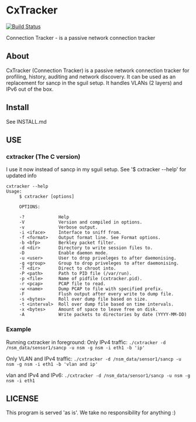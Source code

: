 # CxTracker

[![Build Status](https://travis-ci.org/shadowbq/cxtracker.svg)](https://travis-ci.org/shadowbq/cxtracker)

Connection Tracker - is a passive network connection tracker 

## About

CxTracker (Connection Tracker) is a passive network connection tracker 
for profiling, history, auditing and network discovery. It can be used 
as an replacement for sancp in the sguil setup. It handles VLANs (2 layers)
and IPv6 out of the box.

## Install

See INSTALL.md

## USE 

### cxtracker (The C version)
I use it now instead of sancp in my sguil setup.
See '$ cxtracker --help' for updated info

```shell
cxtracker --help
Usage:
     $ cxtracker [options]

     OPTIONS:

     -?             Help
     -V             Version and compiled in options.
     -v             Verbose output.
     -i <iface>     Interface to sniff from.
     -f <format>    Output format line. See Format options.
     -b <bfp>       Berkley packet filter.
     -d <dir>       Directory to write session files to.
     -D             Enable daemon mode.
     -u <user>      User to drop priveleges to after daemonising.
     -g <group>     Group to drop priveleges to after daemonising.
     -T <dir>       Direct to chroot into.
     -P <path>      Path to PID file (/var/run).
     -p <file>      Name of pidfile (cxtracker.pid).
     -r <pcap>      PCAP file to read.
     -w <name>      Dump PCAP to file with specified prefix.
     -F             Flush output after every write to dump file.
     -s <bytes>     Roll over dump file based on size.
     -t <interval>  Roll over dump file based on time intervals.
     -x <bytes>     Amount of space to leave free on disk.
     -A             Write packets to directories by date (YYYY-MM-DD)
```

### Example

Running cxtracker in foreground:
 Only IPv4 traffic:
 `./cxtracker -d /nsm_data/sensor1/sancp -u nsm -g nsm -i eth1 -b 'ip'`

 Only VLAN and IPv4 traffic:
 `./cxtracker -d /nsm_data/sensor1/sancp -u nsm -g nsm -i eth1 -b 'vlan and ip'`

 vlan and IPv4 and IPv6:
 `./cxtracker -d /nsm_data/sensor1/sancp -u nsm -g nsm -i eth1`

## LICENSE

This program is served 'as is'. We take no responsibility for anything :)